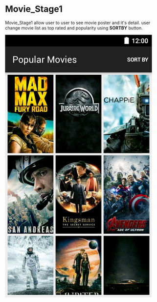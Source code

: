 # Movie_Stage1
Movie_Stage1 allow user to user to see movie poster and it's detail. user change movie list as top rated and popularity using **SORTBY** button.

![Alt text](https://github.com/HusenAnsari/Movie_Stage1/blob/master/app/art/poster.png)
